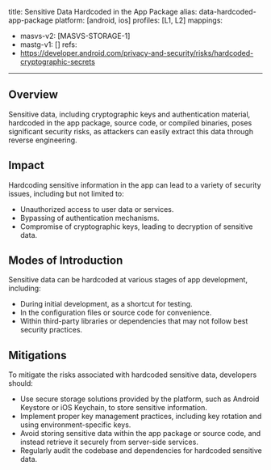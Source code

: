 title: Sensitive Data Hardcoded in the App Package
alias: data-hardcoded-app-package
platform: [android, ios]
profiles: [L1, L2]
mappings:
  - masvs-v2: [MASVS-STORAGE-1]
  - mastg-v1: []
refs:
  - https://developer.android.com/privacy-and-security/risks/hardcoded-cryptographic-secrets
---

## Overview

Sensitive data, including cryptographic keys and authentication material, hardcoded in the app package, source code, or compiled binaries, poses significant security risks, as attackers can easily extract this data through reverse engineering.

## Impact

Hardcoding sensitive information in the app can lead to a variety of security issues, including but not limited to:
- Unauthorized access to user data or services.
- Bypassing of authentication mechanisms.
- Compromise of cryptographic keys, leading to decryption of sensitive data.

## Modes of Introduction

Sensitive data can be hardcoded at various stages of app development, including:
- During initial development, as a shortcut for testing.
- In the configuration files or source code for convenience.
- Within third-party libraries or dependencies that may not follow best security practices.

## Mitigations

To mitigate the risks associated with hardcoded sensitive data, developers should:
- Use secure storage solutions provided by the platform, such as Android Keystore or iOS Keychain, to store sensitive information.
- Implement proper key management practices, including key rotation and using environment-specific keys.
- Avoid storing sensitive data within the app package or source code, and instead retrieve it securely from server-side services.
- Regularly audit the codebase and dependencies for hardcoded sensitive data.
